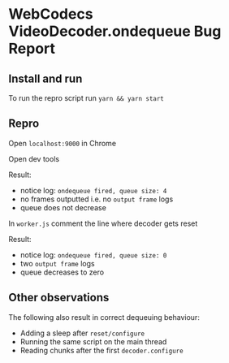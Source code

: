 # WebCodecs VideoDecoder.ondequeue Bug Report

## Install and run

To run the repro script run `yarn && yarn start`

## Repro

Open `localhost:9000` in Chrome

Open dev tools

Result:
- notice log: `ondequeue fired, queue size: 4`
- no frames outputted i.e. no `output frame` logs
- queue does not decrease

In `worker.js` comment the line where decoder gets reset

Result:
- notice log: `ondequeue fired, queue size: 0`
- two `output frame` logs
- queue decreases to zero

## Other observations
The following also result in correct dequeuing behaviour:
- Adding a sleep after `reset/configure`
- Running the same script on the main thread
- Reading chunks after the first `decoder.configure`